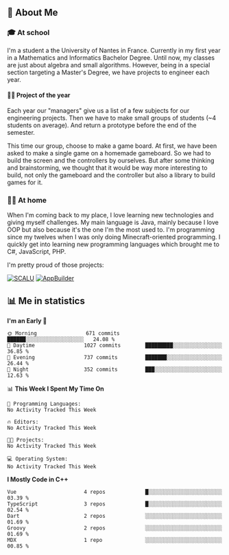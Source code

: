 ## 👀 About Me

### 🎓 At school

I'm a student a the University of Nantes in France. Currently in my first year in a Mathematics and Informatics Bachelor Degree. Until now, my classes are just about algebra and small algorithms. However, being in a special section targeting a Master's Degree, we have projects to engineer each year. 

#### 🔧🔬 Project of the year

Each year our "managers" give us a list of a few subjects for our engineering projects. Then we have to make small groups of students (~4 students on average). And return a prototype before the end of the semester.

This time our group, choose to make a game board. At first, we have been asked to make a single game on a homemade gameboard. So we had to build the screen and the controllers by ourselves. 
But after some thinking and brainstorming, we thought that it would be way more interesting to build, not only the gameboard and the controller but also a library to build games for it.

### 👨‍💻 At home

When I'm coming back to my place, I love learning new technologies and giving myself challenges. My main language is Java, mainly because I love OOP but also because it's the one I'm the most used to. I'm programming since my twelves when I was only doing Minecraft-oriented programming.  I quickly get into learning new programming languages which brought me to C#, JavaScript, PHP. 

I'm pretty proud of those projects:

[![SCALU](https://github-readme-stats.vercel.app/api/pin?username=renardfute&repo=SCALU)](https://github.com/renardfute/scalu)
[![AppBuilder](https://github-readme-stats.vercel.app/api/pin?username=pulsedev2&repo=AppBuilder)](https://github.com/pulsedev2/AppBuilder)

## 📊 Me in statistics
<!--START_SECTION:waka-->
**I'm an Early 🐤** 

```text
🌞 Morning                671 commits         ██████░░░░░░░░░░░░░░░░░░░   24.08 % 
🌆 Daytime                1027 commits        █████████░░░░░░░░░░░░░░░░   36.85 % 
🌃 Evening                737 commits         ███████░░░░░░░░░░░░░░░░░░   26.44 % 
🌙 Night                  352 commits         ███░░░░░░░░░░░░░░░░░░░░░░   12.63 % 
```


📊 **This Week I Spent My Time On** 

```text
💬 Programming Languages: 
No Activity Tracked This Week

🔥 Editors: 
No Activity Tracked This Week

🐱‍💻 Projects: 
No Activity Tracked This Week

💻 Operating System: 
No Activity Tracked This Week
```

**I Mostly Code in C++** 

```text
Vue                      4 repos             █░░░░░░░░░░░░░░░░░░░░░░░░   03.39 % 
TypeScript               3 repos             █░░░░░░░░░░░░░░░░░░░░░░░░   02.54 % 
Dart                     2 repos             ░░░░░░░░░░░░░░░░░░░░░░░░░   01.69 % 
Groovy                   2 repos             ░░░░░░░░░░░░░░░░░░░░░░░░░   01.69 % 
MDX                      1 repo              ░░░░░░░░░░░░░░░░░░░░░░░░░   00.85 % 
```




<!--END_SECTION:waka-->
